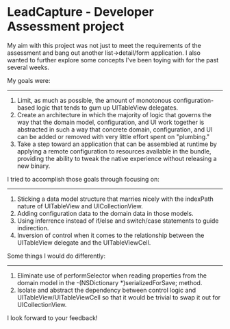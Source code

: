 LeadCapture - Developer Assessment project
==========================================

My aim with this project was not just to meet the requirements of the assessment 
and bang out another list->detail/form application. I also wanted to further explore 
some concepts I've been toying with for the past several weeks.

My goals were:
______________

1. Limit, as much as possible, the amount of monotonous configuration-based logic that 
tends to gum up UITableView delegates.
2. Create an architecture in which the majority of logic that governs the way that the 
domain model, configuration, and UI work together is abstracted in such a way that 
concrete domain, configuration, and UI can be added or removed with very little effort 
spent on "plumbing."
3. Take a step toward an application that can be assembled at runtime by applying a 
remote configuration to resources available in the bundle, providing the ability to 
tweak the native experience without releasing a new binary.

I tried to accomplish those goals through focusing on:
______________________________________________________

1. Sticking a data model structure that marries nicely with the indexPath nature 
of UITableView and UICollectionView.
2. Adding configuration data to the domain data in those models.
3. Using inferrence instead of if/else and switch/case statements to guide indirection.
4. Inversion of control when it comes to the relationship between the UITableView 
delegate and the UITableViewCell.

Some things I would do differently:
___________________________________

1. Eliminate use of performSelector when reading properties from the domain model in 
the -(NSDictionary *)serializedForSave; method.
2. Isolate and abstract the dependency between control logic and UITableView/UITableViewCell 
so that it would be trivial to swap it out for UICollectionView.

I look forward to your feedback!